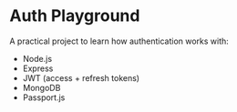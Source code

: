 # Auth Playground

A practical project to learn how authentication works with:
- Node.js
- Express
- JWT (access + refresh tokens)
- MongoDB
- Passport.js
